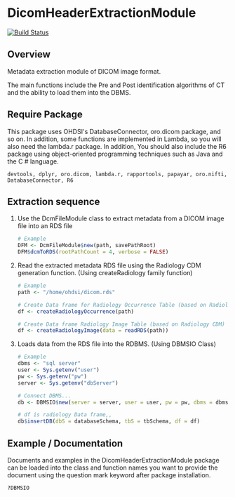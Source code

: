 # DicomHeaderExtractionModule

[![Build Status](https://travis-ci.com/NEONKID/DicomHeaderExtractionModule.svg?token=KX1jEf9MwMRzGiDnba2h&branch=master)](https://travis-ci.com/NEONKID/DicomHeaderExtractionModule)



## Overview

Metadata extraction module of DICOM image format.

The main functions include the Pre and Post identification algorithms of CT and the ability to load them into the DBMS.

 

## Require Package

This package uses OHDSI's DatabaseConnector, oro.dicom package, and so on. In addition, some functions are implemented in Lambda, so you will also need the lambda.r package. In addition, You should also include the R6 package using object-oriented programming techniques such as Java and the C # language.

```
devtools, dplyr, oro.dicom, lambda.r, rapportools, papayar, oro.nifti, DatabaseConnector, R6
```



## Extraction sequence

1. Use the DcmFileModule class to extract metadata from a DICOM image file into an RDS file

   ```R
   # Example
   DFM <- DcmFileModule$new(path, savePathRoot)
   DFM$dcmToRDS(rootPathCount = 4, verbose = FALSE)
   ```

2. Read the extracted metadata RDS file using the Radiology CDM generation function. 
   (Using createRadiology family function)

   ```R
   # Example 
   path <- "/home/ohdsi/dicom.rds"
   
   # Create Data frame for Radiology Occurrence Table (based on Radiology CDM)
   df <- createRadiologyOccurrence(path)
   
   # Create Data frame Radiology Image Table (based on Radiology CDM)
   df <- createRadiologyImage(data = readRDS(path))
   ```

3. Loads data from the RDS file into the RDBMS. 
   (Using DBMSIO Class)

   ```R
   # Example
   dbms <- "sql server"
   user <- Sys.getenv("user")
   pw <- Sys.getenv("pw")
   server <- Sys.getenv("dbServer")
   
   # Connect DBMS...
   db <- DBMSIO$new(server = server, user = user, pw = pw, dbms = dbms)
   
   # df is radiology Data frame,,
   db$insertDB(dbS = databaseSchema, tbS = tbSchema, df = df)
   ```



## Example / Documentation

Documents and examples in the DicomHeaderExtractionModule package can be loaded into the class and function names you want to provide the document using the question mark keyword after package installation.

```R
?DBMSIO
```


